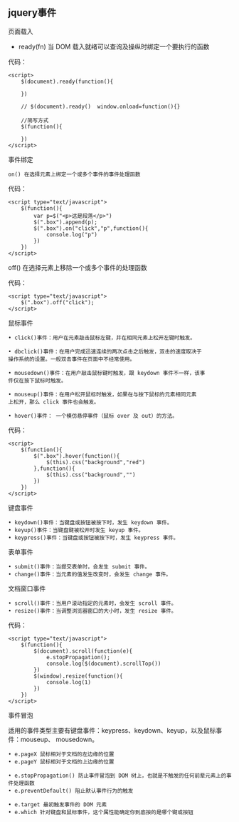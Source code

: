 ## jquery事件

页面载入

* ready(fn) 当 DOM 载入就绪可以查询及操纵时绑定一个要执行的函数

代码：

    <script>
        $(document).ready(function(){

        })

        // $(document).ready()  window.onload=function(){}

        //简写方式
        $(function(){

        })
    </script>

事件绑定

	on() 在选择元素上绑定一个或多个事件的事件处理函数

代码：

    <script type="text/javascript">
        $(function(){
            var p=$("<p>这是段落</p>")
            $(".box").append(p);
            $(".box").on("click","p",function(){
                console.log("p")
            })
        })
    </script>

off() 在选择元素上移除一个或多个事件的处理函数

代码：

    <script type="text/javascript">
        $(".box").off("click");
    </script>

鼠标事件

	• click()事件：用户在元素敲击鼠标左键，并在相同元素上松开左键时触发。

	• dbclick()事件：在用户完成迅速连续的两次点击之后触发，双击的速度取决于
	操作系统的设置。一般双击事件在页面中不经常使用。

	• mousedown()事件：在用户敲击鼠标键时触发，跟 keydown 事件不一样，该事
	件仅在按下鼠标时触发。

	• mouseup()事件：在用户松开鼠标时触发，如果在与按下鼠标的元素相同元素
	上松开，那么 click 事件也会触发。

	• hover()事件： 一个模仿悬停事件（鼠标 over 及 out）的方法。

代码：

    <script>
        $(function(){
            $(".box").hover(function(){
                $(this).css("background","red")
            },function(){
                $(this).css("background","")
            })
        })
    </script>

键盘事件

	• keydown()事件：当键盘或按钮被按下时，发生 keydown 事件。
	• keyup()事件：当键盘键被松开时发生 keyup 事件。
	• keypress()事件：当键盘或按钮被按下时，发生 keypress 事件。

表单事件

	• submit()事件：当提交表单时，会发生 submit 事件。
	• change()事件：当元素的值发生改变时，会发生 change 事件。

文档窗口事件

	• scroll()事件：当用户滚动指定的元素时，会发生 scroll 事件。
	• resize()事件：当调整浏览器窗口的大小时，发生 resize 事件。

代码：

    <script type="text/javascript">
        $(function(){
            $(document).scroll(function(e){
                e.stopPropagation();
                console.log($(document).scrollTop())
            })
            $(window).resize(function(){
                console.log(1)
            })
        })
    </script>

事件冒泡

适用的事件类型主要有键盘事件：keypress、keydown、keyup，以及鼠标事件：mouseup、
mousedown。

	• e.pageX 鼠标相对于文档的左边缘的位置
	• e.pageY 鼠标相对于文档的上边缘的位置

	• e.stopPropagation() 防止事件冒泡到 DOM 树上，也就是不触发的任何前辈元素上的事件处理函数
	• e.preventDefault() 阻止默认事件行为的触发
    
	• e.target 最初触发事件的 DOM 元素
	• e.which 针对键盘和鼠标事件，这个属性能确定你到底按的是哪个键或按钮